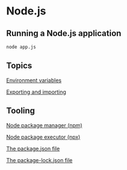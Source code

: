 # Node.js

## Running a Node.js application
```Bash
node app.js
```

## Topics
[Environment variables](env-var.md)

[Exporting and importing](export.md)

## Tooling
[Node package manager (npm)](npm.md)

[Node package executor (npx)](npx.md)

[The package.json file](package-json.md)

[The package-lock.json file](package-lock-json.md)
